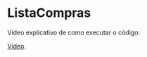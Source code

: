 # ListaCompras

Vídeo explicativo de como executar o código:

[Vídeo](https://www.youtube.com/watch?v=vdQcQwXrRps).
